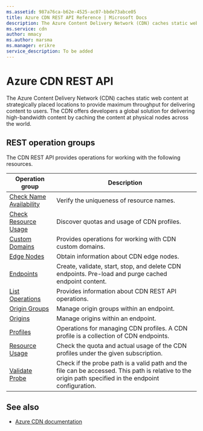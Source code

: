```yaml
---
ms.assetid: 987a76ca-b62e-4525-ac07-bbde73abce05
title: Azure CDN REST API Reference | Microsoft Docs
description: The Azure Content Delivery Network (CDN) caches static web content at strategically placed locations to provide maximum throughput for delivering content to users.
ms.service: cdn
author: mmacy
ms.author: marsma
ms.manager: erikre
service_description: To be added
---
```


# Azure CDN REST API

The Azure Content Delivery Network (CDN) caches static web content at strategically placed locations to provide maximum throughput for delivering content to users. The CDN offers developers a global solution for delivering high-bandwidth content by caching the content at physical nodes across the world.

## REST operation groups

The CDN REST API provides operations for working with the following resources.

| Operation group               | Description |
|-------------------------------|-------------|
| [Check Name Availability](xref:management.azure.com.cdn.checknameavailability) | Verify the uniqueness of resource names. |
| [Check Resource Usage](xref:management.azure.com.cdn.resourceusage) | Discover quotas and usage of CDN profiles. |
| [Custom Domains](xref:management.azure.com.cdn.customdomains) | Provides operations for working with CDN custom domains. |
| [Edge Nodes](xref:management.azure.com.cdn.edgenodes) | Obtain information about CDN edge nodes. |
| [Endpoints](xref:management.azure.com.cdn.endpoints) | Create, validate, start, stop, and delete CDN endpoints. Pre-load and purge cached endpoint content. |
| [List Operations](xref:management.azure.com.cdn.operations) | Provides information about CDN REST API operations. |
| [Origin Groups](/rest/api/cdn/origin-groups) | Manage origin groups within an endpoint. |
| [Origins](xref:management.azure.com.cdn.origins) | Manage origins within an endpoint. |
| [Profiles](xref:management.azure.com.cdn.profiles) | Operations for managing CDN profiles. A CDN profile is a collection of CDN endpoints. |
| [Resource Usage](/rest/api/cdn/resource-usage) | Check the quota and actual usage of the CDN profiles under the given subscription.|
| [Validate Probe](/rest/api/cdn/validate-probe) | Check if the probe path is a valid path and the file can be accessed. This path is relative to the origin path specified in the endpoint configuration. |


## See also

- [Azure CDN documentation](https://docs.microsoft.com/azure/cdn)

